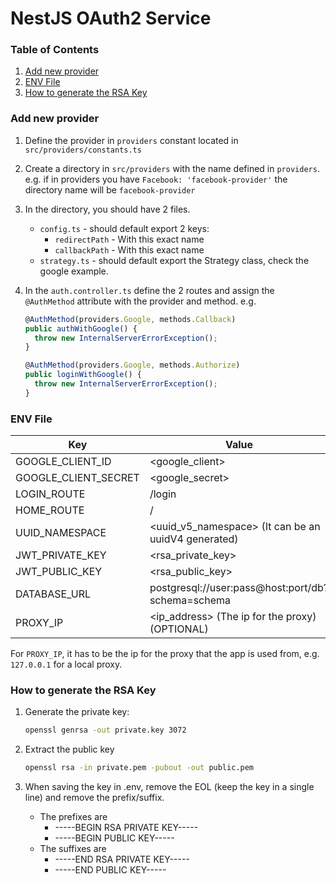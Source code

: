 # NestJS OAuth2 Service

### Table of Contents

1. [Add new provider](#add-new-provider)
2. [ENV File](#env-file)
3. [How to generate the RSA Key](#how-to-generate-the-rsa-key)

### Add new provider

1. Define the provider in `providers` constant located in `src/providers/constants.ts`
2. Create a directory in `src/providers` with the name defined in `providers`. e.g. if in providers you have `Facebook: 'facebook-provider'` the directory name will be `facebook-provider`
3. In the directory, you should have 2 files.
   - `config.ts` - should default export 2 keys:
     - `redirectPath` - With this exact name
     - `callbackPath` - With this exact name
   - `strategy.ts` - should default export the Strategy class, check the google example.
4. In the `auth.controller.ts` define the 2 routes and assign the `@AuthMethod` attribute with the provider and method. e.g.

   ```ts
   @AuthMethod(providers.Google, methods.Callback)
   public authWithGoogle() {
     throw new InternalServerErrorException();
   }

   @AuthMethod(providers.Google, methods.Authorize)
   public loginWithGoogle() {
     throw new InternalServerErrorException();
   }
   ```

### ENV File

| Key                  | Value                                                |
| -------------------- | ---------------------------------------------------- |
| GOOGLE_CLIENT_ID     | \<google_client>                                     |
| GOOGLE_CLIENT_SECRET | \<google_secret>                                     |
| LOGIN_ROUTE          | /login                                               |
| HOME_ROUTE           | /                                                    |
| UUID_NAMESPACE       | \<uuid_v5_namespace> (It can be an uuidV4 generated) |
| JWT_PRIVATE_KEY      | \<rsa_private_key>                                   |
| JWT_PUBLIC_KEY       | \<rsa_public_key>                                    |
| DATABASE_URL         | postgresql://user:pass@host:port/db?schema=schema    |
| PROXY_IP             | \<ip_address> (The ip for the proxy) (OPTIONAL)      |

For `PROXY_IP`, it has to be the ip for the proxy that the app is used from,
e.g. `127.0.0.1` for a local proxy.

### How to generate the RSA Key

1. Generate the private key:

   ```bash
   openssl genrsa -out private.key 3072
   ```

2. Extract the public key

   ```bash
   openssl rsa -in private.pem -pubout -out public.pem
   ```

3. When saving the key in .env, remove the EOL (keep the key in a single line) and remove the prefix/suffix.
   - The prefixes are
     - -----BEGIN RSA PRIVATE KEY-----
     - -----BEGIN PUBLIC KEY-----
   - The suffixes are
     - -----END RSA PRIVATE KEY-----
     - -----END PUBLIC KEY-----
